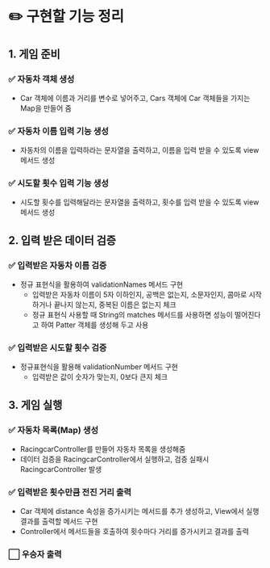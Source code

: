 # ✏️ 구현할 기능 정리
## 1. 게임 준비
### ✅ 자동차 객체 생성
- Car 객체에 이름과 거리를 변수로 넣어주고, Cars 객체에 Car 객체들을 가지는 Map을 만들어 줌 
### ✅ 자동차 이름 입력 기능 생성
- 자동차의 이름을 입력하라는 문자열을 출력하고, 이름을 입력 받을 수 있도록 view 메서드 생성
### ✅ 시도할 횟수 입력 기능 생성
- 시도할 횟수를 입력해달라는 문자열을 출력하고, 횟수를 입력 받을 수 있도록 view 메서드 생성
## 2. 입력 받은 데이터 검증
### ✅ 입력받은 자동차 이름 검증
- 정규 표현식을 활용하여 validationNames 메서드 구현
  - 입력받은 자동차 이름이 5자 이하인지, 공백은 없는지, 소문자인지, 콤마로 시작하거나 끝나지 않는지, 중복된 이름은 없는지 체크
  - 정규 표현식 사용할 때 String의 matches 메서드를 사용하면 성능이 떨어진다고 하여 Patter 객체를 생성해 두고 사용 
### ✅ 입력받은 시도할 횟수 검증
- 정규표현식을 활용해 validationNumber 메서드 구현
  - 입력받은 값이 숫자가 맞는지, 0보다 큰지 체크
## 3. 게임 실행
### ✅ 자동차 목록(Map) 생성
- RacingcarController를 만들어 자동차 목록을 생성해줌
- 데이터 검증을 RacingcarController에서 실행하고, 검증 실패시 RacingcarController 발생
### ✅ 입력받은 횟수만큼 전진 거리 출력
- Car 객체에 distance 속성을 증가시키는 메서드를 추가 생성하고, View에서 실행 결과를 출력할 메서드 구현
- Controller에서 메서드들을 호출하여 횟수마다 거리를 증가시키고 결과를 출력
### ⬜️ 우승자 출력 